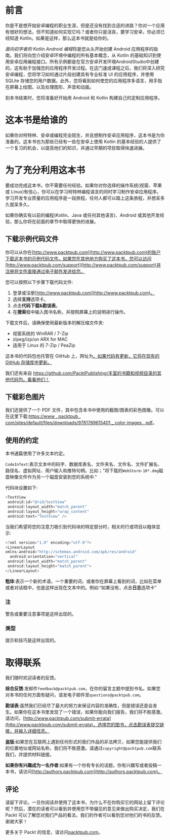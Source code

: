 # 前言

你是不是想开始安卓编程的职业生涯，但是还没有找到合适的进路？你对一个应用有很好的想法，但不知道如何实现它吗？或者你只是沮丧，要学习安卓，你必须已经知道 Kotlin。如果是这样，那么这本书就是给你的。

*面向初学者的 Kotlin Android 编程*将是您从头开始创建 Android 应用程序的指南。我们将向您介绍安卓环境中编程的所有基本概念，从 Kotlin 的基础知识到使用安卓应用编程接口。所有示例都是在官方安卓开发环境AndroidStudio中创建的，这有助于加强您的应用程序开发过程。在这门速成课程之后，我们将深入研究安卓编程，您将学习如何通过片段创建具有专业标准 UI 的应用程序，并使用 SQLite 存储您的用户数据。此外，您将看到如何使您的应用程序多语言，用手指在屏幕上绘图，以及处理图形、声音和动画。

到本书结束时，您将准备好开始用 Android 和 Kotlin 构建自己的定制应用程序。

# 这本书是给谁的

如果你对柯特林、安卓或编程完全陌生，并且想制作安卓应用程序，这本书是为你准备的。这本书也为那些已经有一些在安卓上使用 Kotlin 的基本经验的人提供了一个复习的机会，以提高他们的知识，并通过早期的项目取得快速进展。

# 为了充分利用这本书

要成功完成这本书，你不需要任何经验。如果你对你选择的操作系统(视窗、苹果或 Linux)有信心，你可以在学习柯特林编程语言的同时学习制作安卓应用程序。学习开发专业质量的应用程序是一段旅程，任何人都可以踏上这条旅程，并想呆多久就呆多久。

如果你确实有以前的编程(Kotlin、Java 或任何其他语言)、Android 或其他开发经验，那么你将在前面的章节中取得更快的进展。

## 下载示例代码文件

你可以从你在[http://www.packtpub.com](http://www.packtpub.com)的账户下载这本书的示例代码文件。如果您在其他地方购买了这本书，您可以访问[http://www.packtpub.com/support](http://www.packtpub.com/support)并注册将文件直接通过电子邮件发送给您。

您可以按照以下步骤下载代码文件:

1.  登录或注册[http://www.packtpub.com](http://www.packtpub.com)。
2.  选择**支持**选项卡。
3.  点击**代码下载&勘误表**。
4.  在**搜索**框中输入图书名称，并按照屏幕上的说明进行操作。

下载文件后，请确保使用最新版本的解压缩文件夹:

*   视窗系统的 WinRAR / 7-Zip
*   zipeg/izp/un ARX for MAC
*   适用于 Linux 的 7-Zip / PeaZip

这本书的代码包也托管在 GitHub 上，网址为[。如果代码有更新，它将在现有的 GitHub 存储库中更新。](https://github.com/PacktPublishing/Android-Programming-with-Kotlin-for-Beginners)

我们还有来自 https://github.com/PacktPublishing/丰富的书籍和视频目录的其他代码包。看看他们！

## 下载彩色图片

我们还提供了一个 PDF 文件，其中包含本书中使用的截图/图表的彩色图像。可以在这里下载:[https://www . packtpub . com/sites/default/files/downloads/9781789615401 _ color images . pdf](_ColorImages.pdf)。

## 使用的约定

本书通篇使用了许多文本约定。

`CodeInText`:表示文本中的码字、数据库表名、文件夹名、文件名、文件扩展名、路径名、虚拟网址、用户输入和推特句柄。比如；"将下载的`WebStorm-10*.dmg`磁盘映像文件作为另一个磁盘安装到您的系统中."

代码块设置如下:

```kt
<TextView
 android:id="@+id/textView"
 android:layout_width="match_parent"
 android:layout_height="wrap_content"
 android:text="TextView" />
```

当我们希望将您的注意力吸引到代码块的特定部分时，相关的行或项目以粗体显示:

```kt
<?xml version="1.0" encoding="utf-8"?>
<LinearLayout
xmlns:android="http://schemas.android.com/apk/res/android"
  android:orientation="vertical"
 android:layout_width="match_parent"
 android:layout_height="match_parent">
</LinearLayout>  
```

**粗体**:表示一个新的术语，一个重要的词，或者你在屏幕上看到的词，比如在菜单或者对话框中，也是这样出现在文本中的。例如:“如果没有，点击**日志**选项卡”

### 注

警告或重要注意事项是这样出现的。

### 类型

提示和技巧是这样出现的。

# 取得联系

我们随时欢迎读者的反馈。

**综合反馈**:发邮件`feedback@packtpub.com`，在你的留言主题中提到书名。如果您对本书的任何方面有疑问，请发电子邮件至`questions@packtpub.com`。

**勘误表**:虽然我们已经尽了最大的努力来保证内容的准确性，但是错误还是会发生。如果你在这本书里发现了一个错误，如果你能向我们报告，我们将不胜感激。请访问，[http://www.packtpub.com/submit-errata](http://www.packtpub.com/submit-errata)，选择您的图书，点击勘误表提交链接，并输入详细信息。

**盗版**:如果您在互联网上遇到任何形式的我们作品的非法拷贝，如果您能提供我们的位置地址或网站名称，我们将不胜感激。请通过`copyright@packtpub.com`联系我们，并提供材料链接。

**如果你有兴趣成为一名作者**:如果有一个你有专长的话题，你有兴趣写或者投稿一本书，请访问[http://authors.packtpub.com](http://authors.packtpub.com)。

## 评论

请留下评论。一旦你阅读并使用了这本书，为什么不在你购买它的网站上留下评论呢？然后，潜在的读者可以看到并使用您不带偏见的意见来做出购买决定，我们在 Packt 可以了解您对我们产品的看法，我们的作者可以看到您对他们的书的反馈。谢谢大家！

更多关于 Packt 的信息，请访问[packtpub.com](http://packtpub.com)。